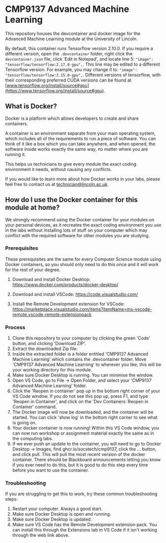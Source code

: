 # CMP9137 Advanced Machine Learning
This repository houses the devcontainer and docker image for the Advanced Machine Learning module at the University of Lincoln.

By default, this container runs Tensorflow version 2.10.0. If you require a different version, open the `.devcontainer` folder, right click the `devcontainer.json` file, click 'Edit in Notepad', and locate line 5: `"image": "tensorflow/tensorflow:2.17.0-gpu",`. This line may be edited to a different Tensorflow version. For example, you may change it to: `"image": "tensorflow/tensorflow:2.15.0-gpu",`. Different versions of tensorflow, with their corresponding preferred CUDA versions can be found at [www.tensorflow.org/install/source#gpu](https://www.tensorflow.org/install/source#gpu).

## What is Docker?
Docker is a platform which allows developers to create and share containers.

A container is an environment separate from your main operating system, which includes all of the requirements to run a piece of software. You can think of it like a box which you can take anywhere,
and when opened, the software inside works exactly the same way, no matter where you are running it.

This helps us technicians to give every module the exact coding environment it needs, without causing any conflicts.

If you would like to learn more about how Docker works in your labs, please feel free to contact us at technician@lincoln.ac.uk.

## How do I use the Docker container for this module at home?

We strongly recommend using the Docker container for your modules on your personal devices, as it recreates the exact coding environment you use in the labs without installing lots of stuff on your computer which may conflict with the required software for other modules you are studying.

### Prerequisites

These prerequisites are the same for every Computer Science module using Docker containers, so you should only need to do this once and it will work for the rest of your degree.

1. Download and install Docker Desktop: https://www.docker.com/products/docker-desktop/

2. Download and install VSCode: https://code.visualstudio.com/

3. Install the Remote Development extension for VSCode: https://marketplace.visualstudio.com/items?itemName=ms-vscode-remote.vscode-remote-extensionpack

### Process

1. Clone this repository to your computer by clicking the green 'Code' button, and clicking 'Download ZIP'.
2. Extract the downloaded Zip file.
3. Inside the extracted folder is a folder entitled 'CMP9137 Advanced Machine Learning' which contains the .devcontainer folder. Move 'CMP9137 Advanced Machine Learning' to wherever you like, this will be your working directory for this module.
4. Make sure Docker Desktop is running. You can minimise the window.
5. Open VS Code, go to File -> Open Folder, and select your 'CMP9137 Advanced Machine Learning' folder.
6. Click the 'Reopen in container' pop up in the bottom right corner of your VS Code window. If you do not see this pop up, press F1, and type 'Reopen in Container', and click on the 'Dev Containers: Reopen in Container' command.
7. The Docker image will now be downloaded, and the container will be started. You can click 'show log' in the bottom right corner to see what is going on.
8. Your docker container is now running! Within this VS Code window, you can now run workshop or assignment material exactly the same as in the computing labs.
9. If we ever push an update to the container, you will need to go to Docker Desktop -> Images, find ghcr.io/socstech/cmp9137, click the ... button, and click pull. This will pull the most recent version of the docker container. There should be Blackboard announcements letting you know if you ever need to do this, but it is good to do this step every time before you want to use the container.

### Troubleshooting

If you are struggling to get this to work, try these common troubleshooting steps:

1. Restart your computer. Always a good start.
2. Make sure Docker Desktop is open and running.
3. Make sure Docker Desktop is updated.
4. Make sure VS Code has the Remote Development extension pack. You can install this through the Extensions tab in VS Code if it isn't working through the web link above.
